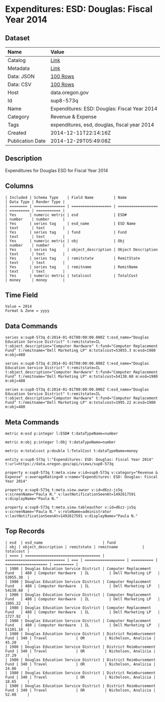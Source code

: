# Expenditures: ESD: Douglas: Fiscal Year 2014

## Dataset

| Name | Value |
| :--- | :---- |
| Catalog | [Link](https://catalog.data.gov/dataset/expenditures-esd-douglas-fiscal-year-2014-fdd3c) |
| Metadata | [Link](https://data.oregon.gov/api/views/sup8-573q) |
| Data: JSON | [100 Rows](https://data.oregon.gov/api/views/sup8-573q/rows.json?max_rows=100) |
| Data: CSV | [100 Rows](https://data.oregon.gov/api/views/sup8-573q/rows.csv?max_rows=100) |
| Host | data.oregon.gov |
| Id | sup8-573q |
| Name | Expenditures: ESD: Douglas: Fiscal Year 2014 |
| Category | Revenue & Expense |
| Tags | expenditures, esd, douglas, fiscal year 2014 |
| Created | 2014-12-11T22:14:16Z |
| Publication Date | 2014-12-29T05:49:08Z |

## Description

Expenditures for Douglas ESD for Fiscal Year 2014

## Columns

```ls
| Included | Schema Type    | Field Name         | Name               | Data Type | Render Type |
| ======== | ============== | ================== | ================== | ========= | =========== |
| Yes      | numeric metric | esd                | ESD#               | number    | number      |
| Yes      | series tag     | esd_name           | ESD Name           | text      | text        |
| Yes      | series tag     | fund               | Fund               | text      | text        |
| Yes      | numeric metric | obj                | Obj                | number    | number      |
| Yes      | series tag     | object_description | Object Description | text      | text        |
| Yes      | series tag     | remitstate         | RemitState         | text      | text        |
| Yes      | series tag     | remitname          | RemitName          | text      | text        |
| Yes      | numeric metric | totalcost          | TotalCost          | money     | money       |
```

## Time Field

```ls
Value = 2014
Format & Zone = yyyy
```

## Data Commands

```ls
series e:sup8-573q d:2014-01-01T00:00:00.000Z t:esd_name="Douglas Education Service District" t:remitstate=IL t:object_description="Computer Hardware" t:fund="Computer Replacement Fund" t:remitname="Dell Marketing LP" m:totalcost=53055.3 m:esd=1980 m:obj=480

series e:sup8-573q d:2014-01-01T00:00:00.000Z t:esd_name="Douglas Education Service District" t:remitstate=IL t:object_description="Computer Hardware" t:fund="Computer Replacement Fund" t:remitname="Dell Marketing LP" m:totalcost=54130.68 m:esd=1980 m:obj=480

series e:sup8-573q d:2014-01-01T00:00:00.000Z t:esd_name="Douglas Education Service District" t:remitstate=IL t:object_description="Computer Hardware" t:fund="Computer Replacement Fund" t:remitname="Dell Marketing LP" m:totalcost=1995.22 m:esd=1980 m:obj=480
```

## Meta Commands

```ls
metric m:esd p:integer l:ESD# t:dataTypeName=number

metric m:obj p:integer l:Obj t:dataTypeName=number

metric m:totalcost p:double l:TotalCost t:dataTypeName=money

entity e:sup8-573q l:"Expenditures: ESD: Douglas: Fiscal Year 2014" t:url=https://data.oregon.gov/api/views/sup8-573q

property e:sup8-573q t:meta.view v:id=sup8-573q v:category="Revenue & Expense" v:averageRating=0 v:name="Expenditures: ESD: Douglas: Fiscal Year 2014"

property e:sup8-573q t:meta.view.owner v:id=d6zz-js5q v:screenName="Paula N." v:lastNotificationSeenAt=1492617591 v:displayName="Paula N."

property e:sup8-573q t:meta.view.tableauthor v:id=d6zz-js5q v:screenName="Paula N." v:roleName=administrator v:lastNotificationSeenAt=1492617591 v:displayName="Paula N."
```

## Top Records

```ls
| esd  | esd_name                           | fund                        | obj | object_description | remitstate | remitname           | totalcost | 
| ==== | ================================== | =========================== | === | ================== | ========== | =================== | ========= | 
| 1980 | Douglas Education Service District | Computer Replacement Fund   | 480 | Computer Hardware  | IL         | Dell Marketing LP   | 53055.30  | 
| 1980 | Douglas Education Service District | Computer Replacement Fund   | 480 | Computer Hardware  | IL         | Dell Marketing LP   | 54130.68  | 
| 1980 | Douglas Education Service District | Computer Replacement Fund   | 480 | Computer Hardware  | IL         | Dell Marketing LP   | 1995.22   | 
| 1980 | Douglas Education Service District | Computer Replacement Fund   | 480 | Computer Hardware  | IL         | Dell Marketing LP   | 1727.92   | 
| 1980 | Douglas Education Service District | Computer Replacement Fund   | 480 | Computer Hardware  | IL         | Dell Marketing LP   | 51101.18  | 
| 1980 | Douglas Education Service District | District Reimbursement Fund | 340 | Travel             | OR         | Nicholson, Analicia | 45.20     | 
| 1980 | Douglas Education Service District | District Reimbursement Fund | 340 | Travel             | OR         | Nicholson, Analicia | 37.29     | 
| 1980 | Douglas Education Service District | District Reimbursement Fund | 340 | Travel             | OR         | Nicholson, Analicia | 24.86     | 
| 1980 | Douglas Education Service District | District Reimbursement Fund | 340 | Travel             | OR         | Nicholson, Analicia | 18.65     | 
| 1980 | Douglas Education Service District | District Reimbursement Fund | 340 | Travel             | OR         | Nicholson, Analicia | 52.08     | 
```